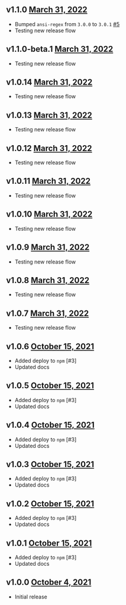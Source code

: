 v1.1.0 [March 31, 2022](https://github.com/lando/argv/releases/tag/v1.1.0)
-----------------------

* Bumped `ansi-regex` from `3.0.0` to `3.0.1` [#5](https://github.com/lando/argv/pull/5)
* Testing new release flow

v1.1.0-beta.1 [March 31, 2022](https://github.com/lando/argv/releases/tag/v1.1.0-beta.1)
------------------------------

* Testing new release flow

v1.0.14 [March 31, 2022](https://github.com/lando/argv/releases/tag/v1.0.14)
-------------------------

* Testing new release flow

v1.0.13 [March 31, 2022](https://github.com/lando/argv/releases/tag/v1.0.13)
-------------------------

* Testing new release flow

v1.0.12 [March 31, 2022](https://github.com/lando/argv/releases/tag/v1.0.12)
-------------------------

* Testing new release flow

v1.0.11 [March 31, 2022](https://github.com/lando/argv/releases/tag/v1.0.11)
-------------------------

* Testing new release flow

v1.0.10 [March 31, 2022](https://github.com/lando/argv/releases/tag/v1.0.10)
-------------------------

* Testing new release flow

v1.0.9 [March 31, 2022](https://github.com/lando/argv/releases/tag/v1.0.9)
-------------------------

* Testing new release flow

v1.0.8 [March 31, 2022](https://github.com/lando/argv/releases/tag/v1.0.8)
-------------------------

* Testing new release flow

v1.0.7 [March 31, 2022](https://github.com/lando/argv/releases/tag/v1.0.7)
-------------------------

* Testing new release flow

v1.0.6 [October 15, 2021](https://github.com/lando/argv/releases/tag/v1.0.6)
-------------------------

* Added deploy to `npm` [#3]
* Updated docs

v1.0.5 [October 15, 2021](https://github.com/lando/argv/releases/tag/v1.0.5)
-------------------------

* Added deploy to `npm` [#3]
* Updated docs

v1.0.4 [October 15, 2021](https://github.com/lando/argv/releases/tag/v1.0.4)
-------------------------

* Added deploy to `npm` [#3]
* Updated docs

v1.0.3 [October 15, 2021](https://github.com/lando/argv/releases/tag/v1.0.3)
-------------------------

* Added deploy to `npm` [#3]
* Updated docs

v1.0.2 [October 15, 2021](https://github.com/lando/argv/releases/tag/v1.0.2)
-------------------------

* Added deploy to `npm` [#3]
* Updated docs

v1.0.1 [October 15, 2021](https://github.com/lando/argv/releases/tag/v1.0.1)
-------------------------

* Added deploy to `npm` [#3]
* Updated docs

v1.0.0 [October 4, 2021](https://github.com/lando/argv/releases/tag/v1.0.0)
------------------------

* Initial release
